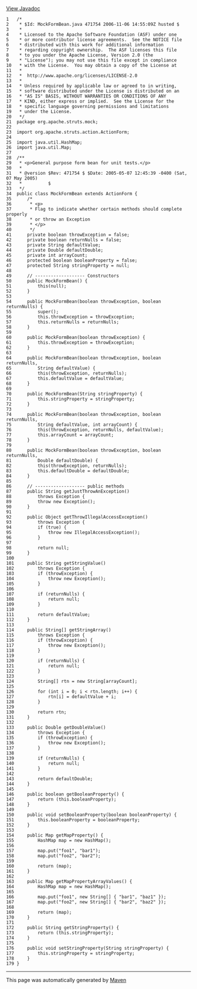 [View Javadoc](../../../../../apidocs/org/apache/struts/mock/MockFormBean.html.md)


    1   /*
    2    * $Id: MockFormBean.java 471754 2006-11-06 14:55:09Z husted $
    3    *
    4    * Licensed to the Apache Software Foundation (ASF) under one
    5    * or more contributor license agreements.  See the NOTICE file
    6    * distributed with this work for additional information
    7    * regarding copyright ownership.  The ASF licenses this file
    8    * to you under the Apache License, Version 2.0 (the
    9    * "License"); you may not use this file except in compliance
    10   * with the License.  You may obtain a copy of the License at
    11   *
    12   *  http://www.apache.org/licenses/LICENSE-2.0
    13   *
    14   * Unless required by applicable law or agreed to in writing,
    15   * software distributed under the License is distributed on an
    16   * "AS IS" BASIS, WITHOUT WARRANTIES OR CONDITIONS OF ANY
    17   * KIND, either express or implied.  See the License for the
    18   * specific language governing permissions and limitations
    19   * under the License.
    20   */
    21  package org.apache.struts.mock;
    22  
    23  import org.apache.struts.action.ActionForm;
    24  
    25  import java.util.HashMap;
    26  import java.util.Map;
    27  
    28  /**
    29   * <p>General purpose form bean for unit tests.</p>
    30   *
    31   * @version $Rev: 471754 $ $Date: 2005-05-07 12:45:39 -0400 (Sat, 07 May 2005)
    32   *          $
    33   */
    34  public class MockFormBean extends ActionForm {
    35      /*
    36       * <p>
    37       * Flag to indicate whether certain methods should complete properly
    38       * or throw an Exception
    39       * </p>
    40       */
    41      private boolean throwException = false;
    42      private boolean returnNulls = false;
    43      private String defaultValue;
    44      private Double defaultDouble;
    45      private int arrayCount;
    46      protected boolean booleanProperty = false;
    47      protected String stringProperty = null;
    48  
    49      // ------------------- Constructors
    50      public MockFormBean() {
    51          this(null);
    52      }
    53  
    54      public MockFormBean(boolean throwException, boolean returnNulls) {
    55          super();
    56          this.throwException = throwException;
    57          this.returnNulls = returnNulls;
    58      }
    59  
    60      public MockFormBean(boolean throwException) {
    61          this.throwException = throwException;
    62      }
    63  
    64      public MockFormBean(boolean throwException, boolean returnNulls,
    65          String defaultValue) {
    66          this(throwException, returnNulls);
    67          this.defaultValue = defaultValue;
    68      }
    69  
    70      public MockFormBean(String stringProperty) {
    71          this.stringProperty = stringProperty;
    72      }
    73  
    74      public MockFormBean(boolean throwException, boolean returnNulls,
    75          String defaultValue, int arrayCount) {
    76          this(throwException, returnNulls, defaultValue);
    77          this.arrayCount = arrayCount;
    78      }
    79  
    80      public MockFormBean(boolean throwException, boolean returnNulls,
    81          Double defaultDouble) {
    82          this(throwException, returnNulls);
    83          this.defaultDouble = defaultDouble;
    84      }
    85  
    86      // ------------------- public methods
    87      public String getJustThrowAnException()
    88          throws Exception {
    89          throw new Exception();
    90      }
    91  
    92      public Object getThrowIllegalAccessException()
    93          throws Exception {
    94          if (true) {
    95              throw new IllegalAccessException();
    96          }
    97  
    98          return null;
    99      }
    100 
    101     public String getStringValue()
    102         throws Exception {
    103         if (throwException) {
    104             throw new Exception();
    105         }
    106 
    107         if (returnNulls) {
    108             return null;
    109         }
    110 
    111         return defaultValue;
    112     }
    113 
    114     public String[] getStringArray()
    115         throws Exception {
    116         if (throwException) {
    117             throw new Exception();
    118         }
    119 
    120         if (returnNulls) {
    121             return null;
    122         }
    123 
    124         String[] rtn = new String[arrayCount];
    125 
    126         for (int i = 0; i < rtn.length; i++) {
    127             rtn[i] = defaultValue + i;
    128         }
    129 
    130         return rtn;
    131     }
    132 
    133     public Double getDoubleValue()
    134         throws Exception {
    135         if (throwException) {
    136             throw new Exception();
    137         }
    138 
    139         if (returnNulls) {
    140             return null;
    141         }
    142 
    143         return defaultDouble;
    144     }
    145 
    146     public boolean getBooleanProperty() {
    147         return (this.booleanProperty);
    148     }
    149 
    150     public void setBooleanProperty(boolean booleanProperty) {
    151         this.booleanProperty = booleanProperty;
    152     }
    153 
    154     public Map getMapProperty() {
    155         HashMap map = new HashMap();
    156 
    157         map.put("foo1", "bar1");
    158         map.put("foo2", "bar2");
    159 
    160         return (map);
    161     }
    162 
    163     public Map getMapPropertyArrayValues() {
    164         HashMap map = new HashMap();
    165 
    166         map.put("foo1", new String[] { "bar1", "baz1" });
    167         map.put("foo2", new String[] { "bar2", "baz2" });
    168 
    169         return (map);
    170     }
    171 
    172     public String getStringProperty() {
    173         return (this.stringProperty);
    174     }
    175 
    176     public void setStringProperty(String stringProperty) {
    177         this.stringProperty = stringProperty;
    178     }
    179 }

------------------------------------------------------------------------

This page was automatically generated by [Maven](http://maven.apache.org/)
